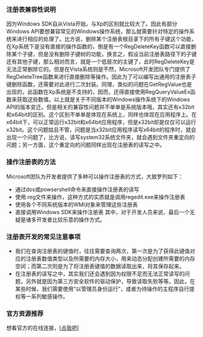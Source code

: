 ### 注册表兼容性说明
因为Windows SDK自从Vista开始，与Xp的区别就比较大了。因此有部分Windows API要想兼容常见的Windows操作系统，那么就需要针对特定的操作系统来进行相应的处理了。比方说，删除某个注册表根目录下的所有子键这个功能，在Xp系统下是没有直接的操作函数的，倒是有一个RegDeleteKey函数可以直接删除某个子键，但是没有删除子键树的功能，换言之，假设当前注册表路径下的子键还有其他子键，那么相对而言，就是一个低层次的主键了，此时RegDeleteKey是无法正常删除它的。但是在Vista系统则是不然，Microsoft开发团队专门提供了RegDeleteTree函数来进行直接删除等操作。因此为了可以编写出通用的注册表子键删除函数，还需要对此进行二次封装。同理，类似的问题在GetRegValue也是出现的，此函数在Xp系统是不支持的，因而，还得直接使用RegQueryValueEx函数来获取这些数值。以上就是关于不同版本的Windows操作系统下的Windows API的版本变迁。但是相关的兼容性问题并不单单是系统版本哦，其实还有x32bit和x64bit的区别。这个区别不单单是体现在系统上，同样也体现在应用程序上。在x64bit下，可以正常运行x32bit和x64bit应用程序，但是x32bit却是仅仅可以运行x32bit。这个问题姑且不管，问题是当x32bit应用程序读写x64bit的程序时，就会出现一个问题了，比方说，读写system32系统文件夹，就会遇到文件夹重定向的问题；另一方面，这个重定向的问题同样出现在注册表的读写之中。

### 操作注册表的方法
Microsoft团队为开发者提供了多种可以操作注册表的方式，大致罗列如下：
- 通过dos或powsershell命令来直接操作注册表的读写
- 使用.reg文件来操作，这种方式的实质就是调用regedit.exe来操作注册表
- 使用各个不同系统版本的WMI对象来管理这些注册表
- 直接调用Windows SDK来操作注册表
其中，对于开发人员来说，最后一个无疑是诸多开发者比较乐意的操作方式。

### 注册表开发的常见注意事项
- 我们在查询注册表的键值时，往往需要查询两次，第一次是为了获得此键值对应的注册表数值类型以及所需要的内存大小，用来动态分配创建所需要的内存空间；而第二次则是为了将注册表键值的数据读取出来，将其保存起来。
- 在注册表的读写之中，其实我们还会遇到因为权限不足而无法正常读写的问题，另外就是因为第三方安全软件的驱动保护，导致读取失败等等。因此，在某些时候，我们需要使用“以管理员身份运行”，或者为待操作的主程序自行提权等一系列敏感操作。

### 官方资源推荐
想看官方的在线连接，[<a href="http://msdn.microsoft.com/EN-US/library/ms724871(v=VS.85,d=hv.2).aspx" target="blank" >点我吧</a>]

